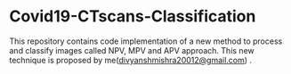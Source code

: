 # Covid19-CTscans-Classification
This repository contains code implementation of a new method to process and classify images called NPV, MPV and APV approach. This new technique is proposed by me(divyanshmishra20012@gmail.com) .
